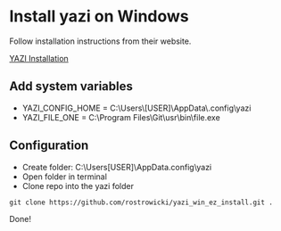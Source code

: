 # Install yazi on Windows

Follow installation instructions from their website.

[YAZI Installation](https://yazi-rs.github.io/docs/installation)

## Add system variables

- YAZI_CONFIG_HOME = C:\Users\\[USER]\AppData\\.config\yazi
- YAZI_FILE_ONE = C:\Program Files\Git\usr\bin\file.exe

## Configuration

- Create folder: C:\Users\[USER]\AppData\.config\yazi
- Open folder in terminal
- Clone repo into the yazi folder

```
git clone https://github.com/rostrowicki/yazi_win_ez_install.git .
```

Done!
